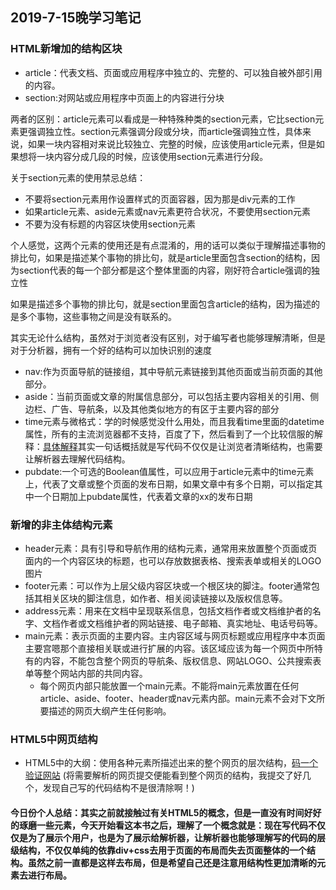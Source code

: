 ## 2019-7-15晚学习笔记
### HTML新增加的结构区块
- article：代表文档、页面或应用程序中独立的、完整的、可以独自被外部引用的内容。
- section:对网站或应用程序中页面上的内容进行分块

两者的区别：article元素可以看成是一种特殊种类的section元素，它比section元素更强调独立性。section元素强调分段或分块，而article强调独立性，具体来说，如果一块内容相对来说比较独立、完整的时候，应该使用article元素，但是如果想将一块内容分成几段的时候，应该使用section元素进行分段。

关于section元素的使用禁忌总结：
- 不要将section元素用作设置样式的页面容器，因为那是div元素的工作
- 如果article元素、aside元素或nav元素更符合状况，不要使用section元素
- 不要为没有标题的内容区块使用section元素

个人感觉，这两个元素的使用还是有点混淆的，用的话可以类似于理解描述事物的排比句，如果是描述某个事物的排比句，就是article里面包含section的结构，因为section代表的每一个部分都是这个整体里面的内容，刚好符合article强调的独立性

如果是描述多个事物的排比句，就是section里面包含article的结构，因为描述的是多个事物，这些事物之间是没有联系的。

其实无论什么结构，虽然对于浏览者没有区别，对于编写者也能够理解清晰，但是对于分析器，拥有一个好的结构可以加快识别的速度

- nav:作为页面导航的链接组，其中导航元素链接到其他页面或当前页面的其他部分。
- aside：当前页面或文章的附属信息部分，可以包括主要内容相关的引用、侧边栏、广告、导航条，以及其他类似地方的有区于主要内容的部分
- time元素与微格式：学的时候感觉没什么用处，而且我看time里面的datetime属性，所有的主流浏览器都不支持，百度了下，然后看到了一个比较信服的解释：[具体解释](https://zhidao.baidu.com/question/522279250.html)其实一句话概括就是写代码不仅仅是让浏览者清晰结构，也需要让解析器去理解代码结构。
- pubdate:一个可选的Boolean值属性，可以应用于article元素中的time元素上，代表了文章或整个页面的发布日期，如果文章中有多个日期，可以指定其中一个日期加上pubdate属性，代表着文章的xx的发布日期
### 新增的非主体结构元素
- header元素：具有引导和导航作用的结构元素，通常用来放置整个页面或页面内的一个内容区块的标题，也可以存放数据表格、搜索表单或相关的LOGO图片
- footer元素：可以作为上层父级内容区块或一个根区块的脚注。footer通常包括其相关区块的脚注信息，如作者、相关阅读链接以及版权信息等。
- address元素：用来在文档中呈现联系信息，包括文档作者或文档维护者的名字、文档作者或文档维护者的网站链接、电子邮箱、真实地址、电话号码等。
- main元素：表示页面的主要内容。主内容区域与网页标题或应用程序中本页面主要宫嗯那个直接相关联或进行扩展的内容。该区域应该为每一个网页中所特有的内容，不能包含整个网页的导航条、版权信息、网站LOGO、公共搜索表单等整个网站内部的共同内容。
    - 每个网页内部只能放置一个main元素。不能将main元素放置在任何article、aside、footer、header或nav元素内部。main元素不会对下文所要描述的网页大纲产生任何影响。
### HTML5中网页结构
- HTML5中的大纲：使用各种元素所描述出来的整个网页的层次结构，[码一个验证网站](http://gsnedders.html5.org/outliner) (将需要解析的网页提交便能看到整个网页的结构，我提交了好几个，发现自己写的代码结构不是很清除啊！)

#### 今日份个人总结：其实之前就接触过有关HTML5的概念，但是一直没有时间好好的琢磨一些元素，今天开始看这本书之后，理解了一个概念就是：现在写代码不仅仅是为了展示个用户，也是为了展示给解析器，让解析器也能够理解写的代码的层级结构，不仅仅单纯的依靠div+css去用于页面的布局而失去页面整体的一个结构。虽然之前一直都是这样去布局，但是希望自己还是注意用结构性更加清晰的元素去进行布局。
